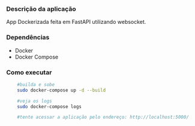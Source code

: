 ### Descrição da aplicação
App Dockerizada feita em FastAPI utilizando websocket.

### Dependências

- Docker
- Docker Compose

### Como executar

```bash
    #builda e sobe
    sudo docker-compose up -d --build

    #veja os logs
    sudo docker-compose logs 

    #tente acessar a aplicação pelo endereço: http://localhost:5000/
```
